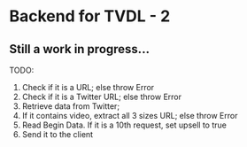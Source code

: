 # Backend for TVDL - 2

## Still a work in progress...

TODO:

1. Check if it is a URL; else throw Error
2. Check if it is a Twitter URL; else throw Error
3. Retrieve data from Twitter;
4. If it contains video, extract all 3 sizes URL; else throw Error
5. Read Begin Data. If it is a 10th request, set upsell to true
6. Send it to the client
